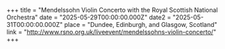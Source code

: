 +++
title = "Mendelssohn Violin Concerto with the Royal Scottish National Orchestra"
date = "2025-05-29T00:00:00.000Z"
date2 = "2025-05-31T00:00:00.000Z"
place = "Dundee, Edinburgh, and Glasgow, Scotland"
link = "http://www.rsno.org.uk/liveevent/mendelssohns-violin-concerto/"
+++